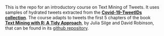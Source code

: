 This is the repo for an introductory course on Text Mining of Tweets. It uses samples of hydrated tweets extracted from the  [**Covid-19-TweetIDs collection**](https://github.com/echen102/COVID-19-TweetIDs). The course adapts to tweets the first 5 chapters of the book [**Text Mining with R: A Tidy Approach**](http://tidytextmining.com/), by Julia Silge and David Robinson, that can be found in its [github repository](https://github.com/dgrtwo/tidy-text-mining).
